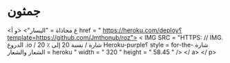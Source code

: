 # جمثون

<ع محاذاة = "اليسار"> <و أ href = " https://heroku.com/deploy؟template=https://github.com/Jmthonub/roz"> < IMG  SRC = "HTTPS: // IMG. الدروع .io / شارة / نسبة 20 إلى ٪ 20 Heroku-purple؟ style = for-the- شارة الشعار والشعار = heroku " width = " 320 " height = " 58.45 " /> </
a> </ p>
